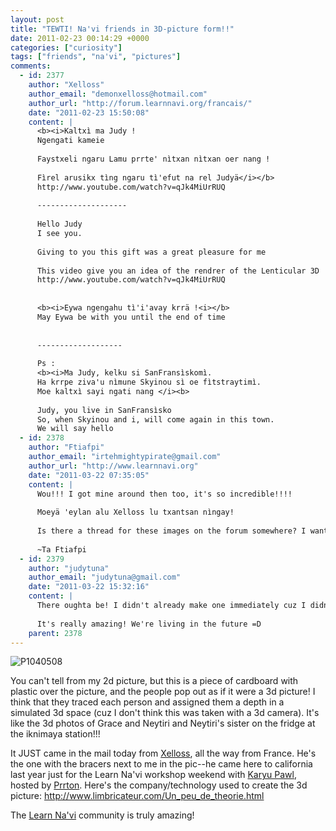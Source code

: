 ```yaml
---
layout: post
title: "TEWTI! Na'vi friends in 3D-picture form!!"
date: 2011-02-23 00:14:29 +0000
categories: ["curiosity"]
tags: ["friends", "na'vi", "pictures"]
comments:
  - id: 2377
    author: "Xelloss"
    author_email: "demonxelloss@hotmail.com"
    author_url: "http://forum.learnnavi.org/francais/"
    date: "2011-02-23 15:50:08"
    content: |
      <b><i>Kaltxì ma Judy !
      Ngengati kameie
      
      Faystxeli ngaru Lamu prrte' nìtxan nìtxan oer nang !
      
      Fìrel arusikx tìng ngaru tì'efut na rel Judyä</i></b>
      http://www.youtube.com/watch?v=qJk4MiUrRUQ
      
      --------------------
      
      Hello Judy
      I see you.
      
      Giving to you this gift was a great pleasure for me
      
      This video give you an idea of the rendrer of the Lenticular 3D
      http://www.youtube.com/watch?v=qJk4MiUrRUQ
      
      
      <b><i>Eywa ngengahu tì'i'avay krrä !<i></b>
      May Eywa be with you until the end of time
      
      
      -------------------
      
      Ps : 
      <b><i>Ma Judy, kelku si SanFransìskomì.
      Ha krrpe ziva'u nìmune Skyinou sì oe fìtstraytimì.
      Moe kaltxì sayi ngati nang </i><b>
      
      Judy, you live in SanFransìsko
      So, when Skyinou and i, will come again in this town.
      We will say hello
  - id: 2378
    author: "Ftiafpi"
    author_email: "irtehmightypirate@gmail.com"
    author_url: "http://www.learnnavi.org"
    date: "2011-03-22 07:35:05"
    content: |
      Wou!!! I got mine around then too, it's so incredible!!!!
      
      Moeyä 'eylan alu Xelloss lu txantsan nìngay!
      
      Is there a thread for these images on the forum somewhere? I want to post a picture of me with my copy.
      
      ~Ta Ftiafpi
  - id: 2379
    author: "judytuna"
    author_email: "judytuna@gmail.com"
    date: "2011-03-22 15:32:16"
    content: |
      There oughta be! I didn't already make one immediately cuz I didn't want to ruin the surprise for anyone else xD haha. 
      
      It's really amazing! We're living in the future =D
    parent: 2378
---
```


![P1040508](http://farm6.static.flickr.com/5259/5469137559_42a60286ff_z.jpg)

You can't tell from my 2d picture, but this is a piece of cardboard with plastic over the picture, and the people pop out as if it were a 3d picture! I think that they traced each person and assigned them a depth in a simulated 3d space (cuz I don't think this was taken with a 3d camera). It's like the 3d photos of Grace and Neytiri and Neytiri's sister on the fridge at the iknimaya station!!!

It JUST came in the mail today from [Xelloss](http://forum.learnnavi.org/profile/?u=939), all the way from France. He's the one with the bracers next to me in the pic--he came here to california last year just for the Learn Na'vi workshop weekend with [Karyu Pawl](http://naviteri.org), hosted by [Prrton](http://masempul.org/blog/). Here's the company/technology used to create the 3d picture: http://www.limbricateur.com/Un_peu_de_theorie.html

The [Learn Na'vi](http://forum.learnnavi.org) community is truly amazing!
